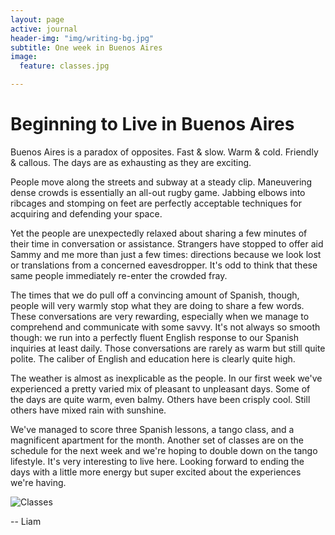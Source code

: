 ```yaml
---
layout: page
active: journal
header-img: "img/writing-bg.jpg"
subtitle: One week in Buenos Aires
image:
  feature: classes.jpg

---
```


# Beginning to Live in Buenos Aires

Buenos Aires is a paradox of opposites. Fast & slow. Warm & cold. Friendly & callous. The days are as exhausting as they are exciting.

People move along the streets and subway at a steady clip. Maneuvering dense crowds is essentially an all-out rugby game.  Jabbing elbows into ribcages and stomping on feet are perfectly acceptable techniques for acquiring and defending your space.
 
Yet the people are unexpectedly relaxed about sharing a few minutes of their time in conversation or assistance. Strangers have stopped to offer aid Sammy and me more than just a few times: directions because we look lost or translations from a concerned eavesdropper. It's odd to think that these same people immediately re-enter the crowded fray.
 
The times that we do pull off a convincing amount of Spanish, though, people will very warmly stop what they are doing to share a few words. These conversations are very rewarding, especially when we manage to comprehend and communicate with some savvy. It's not always so smooth though: we run into a perfectly fluent English response to our Spanish inquiries at least daily. Those conversations are rarely as warm but still quite polite.  The caliber of English and education here is clearly quite high.
 
The weather is almost as inexplicable as the people. In our first week we've experienced  a pretty varied mix of pleasant to unpleasant days. Some of the days are quite warm, even balmy. Others have been crisply cool. Still others have mixed rain with sunshine.

We've managed to score three Spanish lessons, a tango class, and a magnificent apartment for the month.  Another set of classes are on the schedule for the next week and we're hoping to double down on the tango lifestyle.  It's very interesting to live here.  Looking forward to ending the days with a little more energy but super excited about the experiences we're having.

![Classes](/img/galleries/buenosaires/IMG_20170526_161041.jpg)

-- Liam
